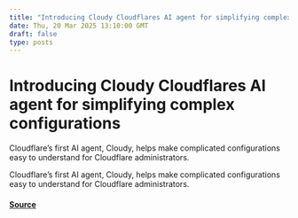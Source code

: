 ```yaml
---
title: "Introducing Cloudy Cloudflares AI agent for simplifying complex configurations"
date: Thu, 20 Mar 2025 13:10:00 GMT
draft: false
type: posts
---
```

# Introducing Cloudy Cloudflares AI agent for simplifying complex configurations





 Cloudflare’s first AI agent, Cloudy, helps make complicated configurations easy to understand for Cloudflare administrators. 

Cloudflare’s first AI agent, Cloudy, helps make complicated configurations easy to understand for Cloudflare administrators.

#### [Source](https://blog.cloudflare.com/introducing-ai-agent/)

